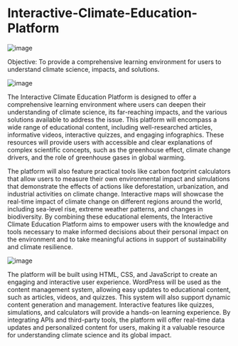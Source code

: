# Interactive-Climate-Education-Platform
![image](https://github.com/user-attachments/assets/583d22e8-6e03-4268-b43b-e6f31dea8e51)


Objective: To provide a comprehensive learning environment for users to understand climate science, impacts, and solutions.

![image](https://github.com/user-attachments/assets/910c333c-0f95-4060-806d-ab304450890d)


The Interactive Climate Education Platform is designed to offer a comprehensive learning environment where users can deepen their understanding of climate science, its far-reaching impacts, and the various solutions available to address the issue. This platform will encompass a wide range of educational content, including well-researched articles, informative videos, interactive quizzes, and engaging infographics. These resources will provide users with accessible and clear explanations of complex scientific concepts, such as the greenhouse effect, climate change drivers, and the role of greenhouse gases in global warming.

The platform will also feature practical tools like carbon footprint calculators that allow users to measure their own environmental impact and simulations that demonstrate the effects of actions like deforestation, urbanization, and industrial activities on climate change. Interactive maps will showcase the real-time impact of climate change on different regions around the world, including sea-level rise, extreme weather patterns, and changes in biodiversity. By combining these educational elements, the Interactive Climate Education Platform aims to empower users with the knowledge and tools necessary to make informed decisions about their personal impact on the environment and to take meaningful actions in support of sustainability and climate resilience.

![image](https://github.com/user-attachments/assets/0d9decb1-cb95-4e14-8809-41a41c15b202)

The platform will be built using HTML, CSS, and JavaScript to create an engaging and interactive user experience. WordPress will be used as the content management system, allowing easy updates to educational content, such as articles, videos, and quizzes. This system will also support dynamic content generation and management. Interactive features like quizzes, simulations, and calculators will provide a hands-on learning experience. By integrating APIs and third-party tools, the platform will offer real-time data updates and personalized content for users, making it a valuable resource for understanding climate science and its global impact.
